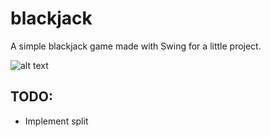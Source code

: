 # blackjack
A simple blackjack game made with Swing for a little project.

![alt text](https://github.com/schismic/blackjack/blob/main/res/blackjack.gif "gambling like a pro")

## TODO:
- Implement split
